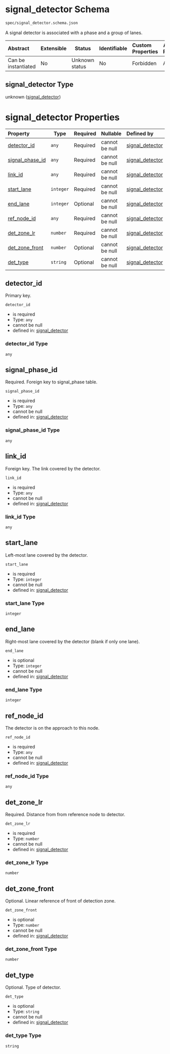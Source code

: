 # signal_detector Schema

```txt
spec/signal_detector.schema.json
```

A signal detector is associated with a phase and a group of lanes.


| Abstract            | Extensible | Status         | Identifiable | Custom Properties | Additional Properties | Access Restrictions | Defined In                                                                                  |
| :------------------ | ---------- | -------------- | ------------ | :---------------- | --------------------- | ------------------- | ------------------------------------------------------------------------------------------- |
| Can be instantiated | No         | Unknown status | No           | Forbidden         | Allowed               | none                | [signal_detector.schema.json](../../out/signal_detector.schema.json "open original schema") |

## signal_detector Type

unknown ([signal_detector](signal_detector.md))

# signal_detector Properties

| Property                            | Type      | Required | Nullable       | Defined by                                                                                                                      |
| :---------------------------------- | --------- | -------- | -------------- | :------------------------------------------------------------------------------------------------------------------------------ |
| [detector_id](#detector_id)         | `any`     | Required | cannot be null | [signal_detector](signal_detector-properties-detector_id.md "spec/signal_detector.schema.json#/properties/detector_id")         |
| [signal_phase_id](#signal_phase_id) | `any`     | Required | cannot be null | [signal_detector](signal_detector-properties-signal_phase_id.md "spec/signal_detector.schema.json#/properties/signal_phase_id") |
| [link_id](#link_id)                 | `any`     | Required | cannot be null | [signal_detector](signal_detector-properties-link_id.md "spec/signal_detector.schema.json#/properties/link_id")                 |
| [start_lane](#start_lane)           | `integer` | Required | cannot be null | [signal_detector](signal_detector-properties-start_lane.md "spec/signal_detector.schema.json#/properties/start_lane")           |
| [end_lane](#end_lane)               | `integer` | Optional | cannot be null | [signal_detector](signal_detector-properties-end_lane.md "spec/signal_detector.schema.json#/properties/end_lane")               |
| [ref_node_id](#ref_node_id)         | `any`     | Required | cannot be null | [signal_detector](signal_detector-properties-ref_node_id.md "spec/signal_detector.schema.json#/properties/ref_node_id")         |
| [det_zone_lr](#det_zone_lr)         | `number`  | Required | cannot be null | [signal_detector](signal_detector-properties-det_zone_lr.md "spec/signal_detector.schema.json#/properties/det_zone_lr")         |
| [det_zone_front](#det_zone_front)   | `number`  | Optional | cannot be null | [signal_detector](signal_detector-properties-det_zone_front.md "spec/signal_detector.schema.json#/properties/det_zone_front")   |
| [det_type](#det_type)               | `string`  | Optional | cannot be null | [signal_detector](signal_detector-properties-det_type.md "spec/signal_detector.schema.json#/properties/det_type")               |

## detector_id

Primary key.


`detector_id`

-   is required
-   Type: `any`
-   cannot be null
-   defined in: [signal_detector](signal_detector-properties-detector_id.md "spec/signal_detector.schema.json#/properties/detector_id")

### detector_id Type

`any`

## signal_phase_id

Required. Foreign key to signal_phase table.


`signal_phase_id`

-   is required
-   Type: `any`
-   cannot be null
-   defined in: [signal_detector](signal_detector-properties-signal_phase_id.md "spec/signal_detector.schema.json#/properties/signal_phase_id")

### signal_phase_id Type

`any`

## link_id

Foreign key. The link covered by the detector.


`link_id`

-   is required
-   Type: `any`
-   cannot be null
-   defined in: [signal_detector](signal_detector-properties-link_id.md "spec/signal_detector.schema.json#/properties/link_id")

### link_id Type

`any`

## start_lane

Left-most lane covered by the detector.


`start_lane`

-   is required
-   Type: `integer`
-   cannot be null
-   defined in: [signal_detector](signal_detector-properties-start_lane.md "spec/signal_detector.schema.json#/properties/start_lane")

### start_lane Type

`integer`

## end_lane

Right-most lane covered by the detector (blank if only one lane).


`end_lane`

-   is optional
-   Type: `integer`
-   cannot be null
-   defined in: [signal_detector](signal_detector-properties-end_lane.md "spec/signal_detector.schema.json#/properties/end_lane")

### end_lane Type

`integer`

## ref_node_id

The detector is on the approach to this node.


`ref_node_id`

-   is required
-   Type: `any`
-   cannot be null
-   defined in: [signal_detector](signal_detector-properties-ref_node_id.md "spec/signal_detector.schema.json#/properties/ref_node_id")

### ref_node_id Type

`any`

## det_zone_lr

Required. Distance from from reference node to detector.


`det_zone_lr`

-   is required
-   Type: `number`
-   cannot be null
-   defined in: [signal_detector](signal_detector-properties-det_zone_lr.md "spec/signal_detector.schema.json#/properties/det_zone_lr")

### det_zone_lr Type

`number`

## det_zone_front

Optional. Linear reference of front of detection zone.


`det_zone_front`

-   is optional
-   Type: `number`
-   cannot be null
-   defined in: [signal_detector](signal_detector-properties-det_zone_front.md "spec/signal_detector.schema.json#/properties/det_zone_front")

### det_zone_front Type

`number`

## det_type

Optional. Type of detector.


`det_type`

-   is optional
-   Type: `string`
-   cannot be null
-   defined in: [signal_detector](signal_detector-properties-det_type.md "spec/signal_detector.schema.json#/properties/det_type")

### det_type Type

`string`

